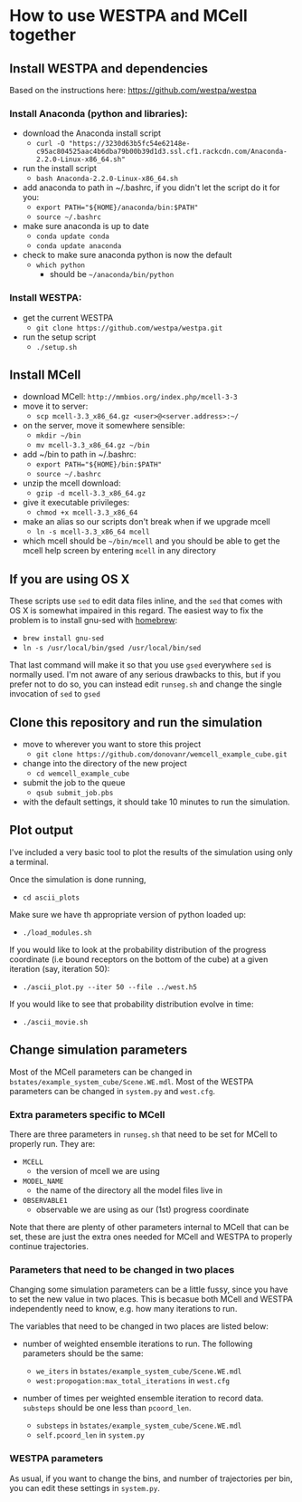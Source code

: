 # How to use WESTPA and MCell together

## Install WESTPA and dependencies

Based on the instructions here:
https://github.com/westpa/westpa

### Install Anaconda (python and libraries):
- download the Anaconda install script
   - `curl -O "https://3230d63b5fc54e62148e-c95ac804525aac4b6dba79b00b39d1d3.ssl.cf1.rackcdn.com/Anaconda-2.2.0-Linux-x86_64.sh"`
- run the install script
   - `bash Anaconda-2.2.0-Linux-x86_64.sh`
- add anaconda to path in ~/.bashrc, if you didn't let the script do it for you:
   - `export PATH="${HOME}/anaconda/bin:$PATH"`
   - `source ~/.bashrc`
- make sure anaconda is up to date
   - `conda update conda`
   - `conda update anaconda`
- check to make sure anaconda python is now the default
   - `which python`
     - should be `~/anaconda/bin/python`

### Install WESTPA:
- get the current WESTPA
   - `git clone https://github.com/westpa/westpa.git`
- run the setup script
   - `./setup.sh`

## Install MCell

- download MCell: `http://mmbios.org/index.php/mcell-3-3`
- move it to server:
   - `scp mcell-3.3_x86_64.gz <user>@<server.address>:~/`
- on the server, move it somewhere sensible:
   - `mkdir ~/bin`
   - `mv mcell-3.3_x86_64.gz ~/bin`
- add ~/bin to path in ~/.bashrc:
   - `export PATH="${HOME}/bin:$PATH"`
   - `source ~/.bashrc`
- unzip the mcell download:
   - `gzip -d mcell-3.3_x86_64.gz`
- give it executable privileges:
   - `chmod +x mcell-3.3_x86_64`
- make an alias so our scripts don't break when if we upgrade mcell
   - `ln -s mcell-3.3_x86_64 mcell`
- which mcell should be `~/bin/mcell` and you should be able to get the mcell help screen by entering `mcell` in any directory

## If you are using OS X

These scripts use `sed` to edit data files inline, and the `sed` that comes with OS X is somewhat impaired in this regard.
The easiest way to fix the problem is to install gnu-sed with [homebrew](http://brew.sh/):
- `brew install gnu-sed`
- `ln -s /usr/local/bin/gsed /usr/local/bin/sed`

That last command will make it so that you use `gsed` everywhere `sed` is normally used.
I'm not aware of any serious drawbacks to this, but if you prefer not to do so, you can instead edit `runseg.sh` and change the single invocation of `sed` to `gsed`

## Clone this repository and run the simulation

- move to wherever you want to store this project
   - `git clone https://github.com/donovanr/wemcell_example_cube.git`
- change into the directory of the new project
   - `cd wemcell_example_cube`
- submit the job to the queue
   - `qsub submit_job.pbs`
- with the default settings, it should take 10 minutes to run the simulation.

## Plot output

I've included a very basic tool to plot the results of the simulation using only a terminal.

Once the simulation is done running,
- `cd ascii_plots`

Make sure we have th appropriate version of python loaded up:
- `./load_modules.sh`

If you would like to look at the probability distribution of the progress coordinate (i.e bound receptors on the bottom of the cube) at a given iteration (say, iteration 50):
- `./ascii_plot.py --iter 50 --file ../west.h5`

If you would like to see that probability distribution evolve in time:
- `./ascii_movie.sh`


## Change simulation parameters

Most of the MCell parameters can be changed in `bstates/example_system_cube/Scene.WE.mdl`. 
Most of the WESTPA parameters can be changed in `system.py` and `west.cfg`.

### Extra parameters specific to MCell

There are three parameters in `runseg.sh` that need to be set for MCell to properly run.
They are:
- `MCELL`
   - the version of mcell we are using
- `MODEL_NAME`
   - the name of the directory all the model files live in 
- `OBSERVABLE1`
   - observable we are using as our (1st) progress coordinate

Note that there are plenty of other parameters internal to MCell that can be set, these are just the extra ones needed for MCell and WESTPA to properly continue trajectories.

### Parameters that need to be changed in two places

Changing some simulation parameters can be a little fussy, since you have to set the new value in two places.
This is becasue both MCell and WESTPA independently need to know, e.g. how many iterations to run.

The variables that need to be changed in two places are listed below:

- number of weighted ensemble iterations to run. The following parameters should be the same:
   - `we_iters` in `bstates/example_system_cube/Scene.WE.mdl`
   - `west:propogation:max_total_iterations` in `west.cfg`

- number of times per weighted ensemble iteration to record data. `substeps` should be one less than `pcoord_len`.
   - `substeps` in `bstates/example_system_cube/Scene.WE.mdl`
   - `self.pcoord_len` in `system.py`

### WESTPA parameters

As usual, if you want to change the bins, and number of trajectories per bin, you can edit these settings in `system.py`.
